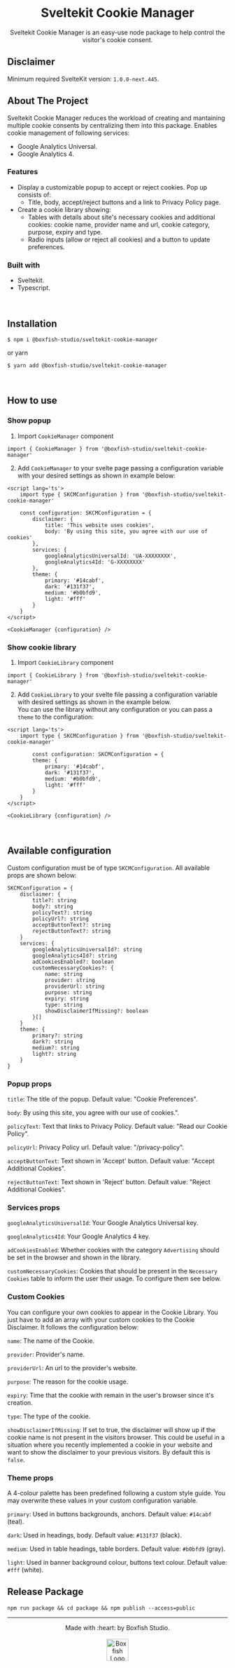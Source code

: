 <div align="center">
	<h1>Sveltekit Cookie Manager</h1>
	<p>Sveltekit Cookie Manager is an easy-use node package to help control the visitor's cookie consent.</p>
</div>

## Disclaimer

Minimum required SvelteKit version: `1.0.0-next.445`.

## About The Project

Sveltekit Cookie Manager reduces the workload of creating and mantaining multiple cookie consents by centralizing them into this package.
Enables cookie management of following services:

- Google Analytics Universal.
- Google Analytics 4.

### Features

- Display a customizable popup to accept or reject cookies. Pop up consists of:
  - Title, body, accept/reject buttons and a link to Privacy Policy page.
- Create a cookie library showing:
  - Tables with details about site's necessary cookies and additional cookies: cookie name, provider name and url, cookie category, purpose, expiry and type.
  - Radio inputs (allow or reject all cookies) and a button to update preferences.

### Built with

- Sveltekit.
- Typescript.

<br/>

## Installation

```
$ npm i @boxfish-studio/sveltekit-cookie-manager
```

or yarn

```
$ yarn add @boxfish-studio/sveltekit-cookie-manager
```

<br/>

## How to use

### Show popup

1. Import `CookieManager` component

```
import { CookieManager } from '@boxfish-studio/sveltekit-cookie-manager'
```

2. Add `CookieManager` to your svelte page passing a configuration variable with your desired settings as shown in example below:

```
<script lang='ts'>
	import type { SKCMConfiguration } from '@boxfish-studio/sveltekit-cookie-manager'

	const configuration: SKCMConfiguration = {
		disclaimer: {
			title: 'This website uses cookies',
			body: 'By using this site, you agree with our use of cookies'
		},
		services: {
			googleAnalyticsUniversalId: 'UA-XXXXXXXX',
			googleAnalytics4Id: 'G-XXXXXXXX'
		},
		theme: {
			primary: '#14cabf',
			dark: '#131f37',
			medium: '#b0bfd9',
			light: '#fff'
		}
	}
</script>

<CookieManager {configuration} />
```

### Show cookie library

1. Import `CookieLibrary` component

```
import { CookieLibrary } from '@boxfish-studio/sveltekit-cookie-manager'
```

2. Add `CookieLibrary` to your svelte file passing a configuration variable with desired settings as shown in the example below.<br/>
   You can use the library without any configuration or you can pass a `theme` to the configuration:

```
<script lang='ts'>
	import type { SKCMConfiguration } from '@boxfish-studio/sveltekit-cookie-manager'

    	const configuration: SKCMConfiguration = {
		theme: {
			primary: '#14cabf',
			dark: '#131f37',
			medium: '#b0bfd9',
			light: '#fff'
		}
	}
</script>

<CookieLibrary {configuration} />
```

<br/>

## Available configuration

Custom configuration must be of type `SKCMConfiguration`. All available props are shown below:

```
SKCMConfiguration = {
	disclaimer: {
		title?: string
		body?: string
		policyText?: string
		policyUrl?: string
		acceptButtonText?: string
		rejectButtonText?: string
	}
	services: {
		googleAnalyticsUniversalId?: string
		googleAnalytics4Id?: string
		adCookiesEnabled?: boolean
		customNecessaryCookies?: {
			name: string
			provider: string
			providerUrl: string
			purpose: string
			expiry: string
			type: string
			showDisclaimerIfMissing?: boolean
		}[]
	}
	theme: {
		primary?: string
		dark?: string
		medium?: string
		light?: string
	}
}

```

### Popup props

`title`: The title of the popup. Default value: "Cookie Preferences".

`body`: By using this site, you agree with our use of cookies.".

`policyText`: Text that links to Privacy Policy. Default value: "Read our Cookie Policy".

`policyUrl`: Privacy Policy url. Default value: "/privacy-policy".

`acceptButtonText`: Text shown in 'Accept' button. Default value: "Accept Additional Cookies".

`rejectButtonText`: Text shown in 'Reject' button. Default value: "Reject Additional Cookies".

### Services props

`googleAnalyticsUniversalId`: Your Google Analytics Universal key.

`googleAnalytics4Id`: Your Google Analytics 4 key.

`adCookiesEnabled`: Whether cookies with the category `Advertising` should be set in the browser and shown in the library.

`customNecessaryCookies`: Cookies that should be present in the `Necessary Cookies` table to inform the user their usage. To configure them see below.

### Custom Cookies

You can configure your own cookies to appear in the Cookie Library. You just have to add an array with your custom cookies to the Cookie Disclaimer.
It follows the configuration below:

`name`: The name of the Cookie.

`provider`: Provider's name.

`providerUrl`: An url to the provider's website.

`purpose`: The reason for the cookie usage.

`expiry`: Time that the cookie with remain in the user's browser since it's creation.

`type`: The type of the cookie.

`showDisclaimerIfMissing`: If set to true, the disclaimer will show up if the cookie name is not present in the visitors browser. This could be useful in a situation where you recently implemented a cookie in your website and want to show the disclaimer to your previous visitors. By default this is `false`.

### Theme props

A 4-colour palette has been predefined following a custom style guide. You may overwrite these values in your custom configuration variable.

`primary`: Used in buttons backgrounds, anchors. Default value: `#14cabf` (teal).

`dark`: Used in headings, body. Default value: `#131f37` (black).

`medium`: Used in table headings, table borders. Default value: `#b0bfd9` (gray).

`light`: Used in banner background colour, buttons text colour. Default value: `#fff` (white).

## Release Package

`npm run package && cd package && npm publish --access=public`

<hr/>

<div align="center">
	Made with :heart: by Boxfish Studio. </br></br>
	<img src="https://avatars.githubusercontent.com/u/36508409?s=200&v=4" alt="Boxfish Logo" width="50" height="50"/>
</div>
